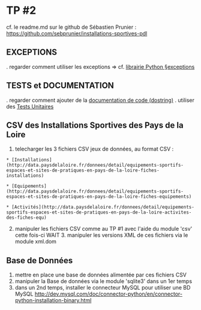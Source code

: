 TP #2
=====

cf. le readme.md sur le github de Sébastien Prunier :
https://github.com/sebprunier/installations-sportives-pdl

## EXCEPTIONS
  . regarder comment utiliser les exceptions
     => cf. [librairie Python §exceptions](https://docs.python.org/3.3/library/exceptions.html)

## TESTS et DOCUMENTATION
  . regarder comment ajouter de la [documentation de code (dostring)](https://docs.python.org/3/library/doctest.html#module-doctest)
  . utiliser des [Tests Unitaires](https://docs.python.org/3/library/unittest.html)

## CSV des Installations Sportives des Pays de la Loire

  1. telecharger les 3 fichiers CSV jeux de données, au format CSV : 

    * [Installations](http://data.paysdelaloire.fr/donnees/detail/equipements-sportifs-espaces-et-sites-de-pratiques-en-pays-de-la-loire-fiches-installations)

    * [Equipements](http://data.paysdelaloire.fr/donnees/detail/equipements-sportifs-espaces-et-sites-de-pratiques-en-pays-de-la-loire-fiches-equipements)

  	* [Activités](http://data.paysdelaloire.fr/donnees/detail/equipements-sportifs-espaces-et-sites-de-pratiques-en-pays-de-la-loire-activites-des-fiches-equ)

  2. manipuler les fichiers CSV comme au TP #1 avec l'aide du module 'csv' cette fois-ci
 WAIT 3. manipuler les versions XML de ces fichiers via le module xml.dom

## Base de Données
  1. mettre en place une base de données alimentée par ces fichiers CSV
  2. manipuler la Base de données via le module 'sqlite3' dans un 1er temps
  3. dans un 2nd temps, installer le connecteur MySQL pour utiliser une BD MySQL
  http://dev.mysql.com/doc/connector-python/en/connector-python-installation-binary.html


